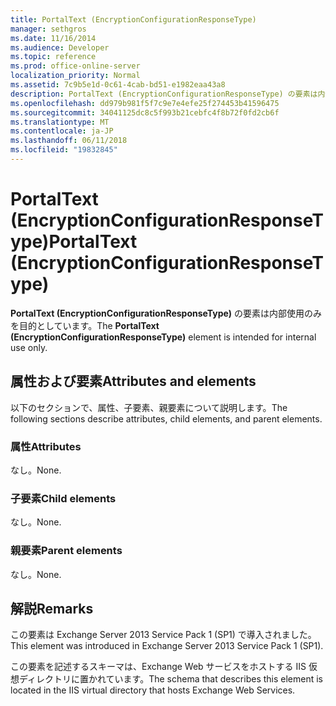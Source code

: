 ```yaml
---
title: PortalText (EncryptionConfigurationResponseType)
manager: sethgros
ms.date: 11/16/2014
ms.audience: Developer
ms.topic: reference
ms.prod: office-online-server
localization_priority: Normal
ms.assetid: 7c9b5e1d-0c61-4cab-bd51-e1982eaa43a8
description: PortalText (EncryptionConfigurationResponseType) の要素は内部使用のみを目的としています。
ms.openlocfilehash: dd979b981f5f7c9e7e4efe25f274453b41596475
ms.sourcegitcommit: 34041125dc8c5f993b21cebfc4f8b72f0fd2cb6f
ms.translationtype: MT
ms.contentlocale: ja-JP
ms.lasthandoff: 06/11/2018
ms.locfileid: "19832845"
---
```

# <a name="portaltext-encryptionconfigurationresponsetype"></a><span data-ttu-id="4cb87-103">PortalText (EncryptionConfigurationResponseType)</span><span class="sxs-lookup"><span data-stu-id="4cb87-103">PortalText (EncryptionConfigurationResponseType)</span></span>

<span data-ttu-id="4cb87-104">**PortalText (EncryptionConfigurationResponseType)** の要素は内部使用のみを目的としています。</span><span class="sxs-lookup"><span data-stu-id="4cb87-104">The **PortalText (EncryptionConfigurationResponseType)** element is intended for internal use only.</span></span> 

## <a name="attributes-and-elements"></a><span data-ttu-id="4cb87-105">属性および要素</span><span class="sxs-lookup"><span data-stu-id="4cb87-105">Attributes and elements</span></span>

<span data-ttu-id="4cb87-106">以下のセクションで、属性、子要素、親要素について説明します。</span><span class="sxs-lookup"><span data-stu-id="4cb87-106">The following sections describe attributes, child elements, and parent elements.</span></span>
  
### <a name="attributes"></a><span data-ttu-id="4cb87-107">属性</span><span class="sxs-lookup"><span data-stu-id="4cb87-107">Attributes</span></span>

<span data-ttu-id="4cb87-108">なし。</span><span class="sxs-lookup"><span data-stu-id="4cb87-108">None.</span></span>
  
### <a name="child-elements"></a><span data-ttu-id="4cb87-109">子要素</span><span class="sxs-lookup"><span data-stu-id="4cb87-109">Child elements</span></span>

<span data-ttu-id="4cb87-110">なし。</span><span class="sxs-lookup"><span data-stu-id="4cb87-110">None.</span></span>
  
### <a name="parent-elements"></a><span data-ttu-id="4cb87-111">親要素</span><span class="sxs-lookup"><span data-stu-id="4cb87-111">Parent elements</span></span>

<span data-ttu-id="4cb87-112">なし。</span><span class="sxs-lookup"><span data-stu-id="4cb87-112">None.</span></span>
  
## <a name="remarks"></a><span data-ttu-id="4cb87-113">解説</span><span class="sxs-lookup"><span data-stu-id="4cb87-113">Remarks</span></span>

<span data-ttu-id="4cb87-114">この要素は Exchange Server 2013 Service Pack 1 (SP1) で導入されました。</span><span class="sxs-lookup"><span data-stu-id="4cb87-114">This element was introduced in Exchange Server 2013 Service Pack 1 (SP1).</span></span>
  
<span data-ttu-id="4cb87-115">この要素を記述するスキーマは、Exchange Web サービスをホストする IIS 仮想ディレクトリに置かれています。</span><span class="sxs-lookup"><span data-stu-id="4cb87-115">The schema that describes this element is located in the IIS virtual directory that hosts Exchange Web Services.</span></span>
  

